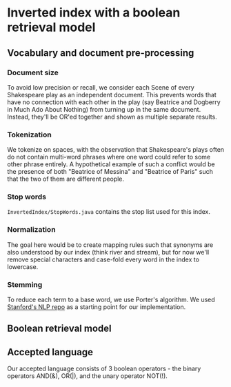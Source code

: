 # Inverted index with a boolean retrieval model

## Vocabulary and document pre-processing

### Document size

To avoid low precision or recall, we consider each Scene of every Shakespeare play as an independent document. This prevents words that have no connection with each other in the play (say Beatrice and Dogberry in Much Ado About Nothing) from turning up in the same document. Instead, they'll be OR'ed together and shown as multiple separate results. 

### Tokenization

We tokenize on spaces, with the observation that Shakespeare's plays often do not contain multi-word phrases where one word could refer to some other phrase entirely. A hypothetical example of such a conflict would be the presence of both "Beatrice of Messina" and "Beatrice of Paris" such that the two of them are different people.  

### Stop words

`InvertedIndex/StopWords.java` contains the stop list used for this index.

### Normalization

The goal here would be to create mapping rules such that synonyms are also understood by our index (think river and stream), but for now we'll remove special characters and case-fold every word in the index to lowercase. 

### Stemming

To reduce each term to a base word, we use Porter's algorithm. We used [Stanford's NLP repo](https://raw.githubusercontent.com/stanfordnlp/CoreNLP/master/src/edu/stanford/nlp/process/Stemmer.java) as a starting point for our implementation.

## Boolean retrieval model 

## Accepted language

Our accepted language consists of 3 boolean operators - the binary operators AND(&), OR(|), and the unary operator NOT(!).